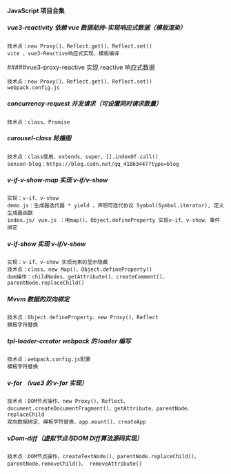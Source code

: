#### JavaScript 项目合集

##### vue3-reactivity 依赖 vue 数据劫持-实现响应式数据（模板渲染）

```
技术点：new Proxy()、Reflect.get()、Reflect.set()
vite 、vue3-Reactive响应式实现、模板编译
```

#####vue3-proxy-reactive 实现 reactive 响应式数据

```
技术点：new Proxy()、Reflect.get()、Reflect.set()
webpack.config.js
```

##### concurrency-request 并发请求（可设置同时请求数量）

```
技术点：class、Promise
```

##### carousel-class 轮播图

```
技术点：class使用、extends、super、[].indexOf.call()
sensen-blog：https://blog.csdn.net/qq_41863447?type=blog
```

##### v-if-v-show-map 实现 v-if/v-show

```
实现：v-if、v-show
demo.js：生成器迭代器 * yield 、声明可迭代协议 Symbol(Symbol.iterator), 定义生成器函数
index.js/ vue.js ：用map()、Object.defineProperty 实现v-if、v-show、事件绑定
```

##### v-if-show 实现 v-if/v-show

```
实现：v-if、v-show 实现元素的显示隐藏
技术点：class、new Map()、Object.defineProperty()
dom操作：childNodes、getAttribute()、createComment()、parentNode.replaceChild()
```

##### Mvvm 数据的双向绑定

```
技术点：Object.defineProperty、new Proxy()、Reflect
模板字符替换
```

##### tpl-loader-creator webpack 的 loader 编写

```
技术点：webpack.config.js配置
模板字符替换
```

##### v-for （vue3 的 v-for 实现）

```
技术点：DOM节点操作、new Proxy()、Reflect、document.createDocumentFragment()、getAttribute、parentNode、replaceChild
双向数据绑定、模板字符替换、app.mount()、createApp
```

##### vDom-diff（虚拟节点与DOM Diff算法源码实现）

```
技术点：DOM节点操作、createTextNode()、parentNode.replaceChild()、parentNode.removeChild()、 removeAttribute()

```
